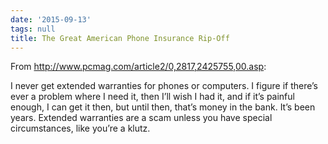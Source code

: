 ```yaml
---
date: '2015-09-13'
tags: null
title: The Great American Phone Insurance Rip-Off
---
```


From http://www.pcmag.com/article2/0,2817,2425755,00.asp:

I never get extended warranties for phones or computers. I figure if there’s ever a problem where I need it, then I’ll wish I had it, and if it’s painful enough, I can get it then, but until then, that’s money in the bank. It’s been years. Extended warranties are a scam unless you have special circumstances, like you’re a klutz.
